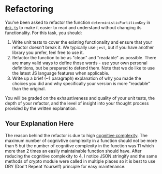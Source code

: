 # Refactoring

You've been asked to refactor the function `deterministicPartitionKey` in [`dpk.js`](dpk.js) to make it easier to read and understand without changing its functionality. For this task, you should:

1. Write unit tests to cover the existing functionality and ensure that your refactor doesn't break it. We typically use `jest`, but if you have another library you prefer, feel free to use it.
2. Refactor the function to be as "clean" and "readable" as possible. There are many valid ways to define those words - use your own personal definitions, but be prepared to defend them. Note that we do like to use the latest JS language features when applicable.
3. Write up a brief (~1 paragraph) explanation of why you made the choices you did and why specifically your version is more "readable" than the original.

You will be graded on the exhaustiveness and quality of your unit tests, the depth of your refactor, and the level of insight into your thought process provided by the written explanation.

## Your Explanation Here
The reason behind the refactor is due to high [cognitive complexity](https://docs.codeclimate.com/docs/cognitive-complexity). The maximum number of cognivtive complexity in a function should not be more than 5 but the number of cognitive complexity in the function was 11 which more than 2 times an easily maintainable function should have. After reducing the cognitive complexity to 4, I notice JSON.stringify and the same methods of crypto module were called in multiple places so it is best to use DRY (Don't Repeat Yourself) principle for easy maintenance.
